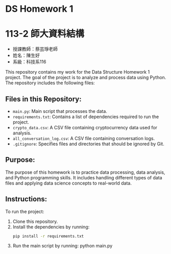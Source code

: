 # DS Homework 1

# 113-2 師大資料結構
- 授課教師：蔡芸琤老師
- 姓名：陳生好
- 系級：科技系116

This repository contains my work for the Data Structure Homework 1 project. The goal of the project is to analyze and process data using Python. The repository includes the following files:

## Files in this Repository:
- `main.py`: Main script that processes the data.
- `requirements.txt`: Contains a list of dependencies required to run the project.
- `crypto_data.csv`: A CSV file containing cryptocurrency data used for analysis.
- `all_conversation_log.csv`: A CSV file containing conversation logs.
- `.gitignore`: Specifies files and directories that should be ignored by Git.

## Purpose:
The purpose of this homework is to practice data processing, data analysis, and Python programming skills. It includes handling different types of data files and applying data science concepts to real-world data.

## Instructions:
To run the project:
1. Clone this repository.
2. Install the dependencies by running: 
   ```bash
   pip install -r requirements.txt
3. Run the main script by running:
   python main.py
